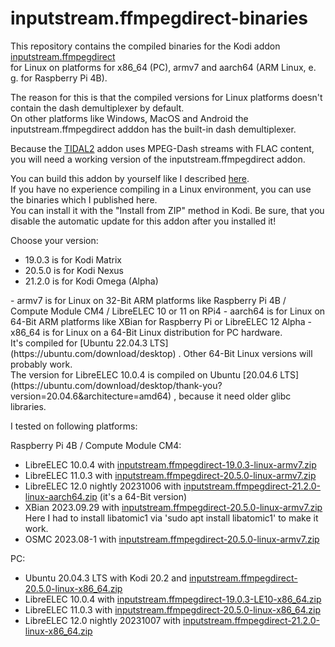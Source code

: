 # inputstream.ffmpegdirect-binaries

This repository contains the compiled binaries for the Kodi addon [inputstream.ffmpegdirect](https://github.com/xbmc/inputstream.ffmpegdirect)<br>
for Linux on platforms for x86_64 (PC), armv7 and aarch64 (ARM Linux, e. g. for Raspberry Pi 4B).

The reason for this is that the compiled versions for Linux platforms doesn't contain the dash demultiplexer by default.<br>
On other platforms like Windows, MacOS and Android the inputstream.ffmpegdirect adddon has the built-in dash demultiplexer.

Because the [TIDAL2](https://github.com/arnesongit/plugin.audio.tidal2) addon uses MPEG-Dash streams with FLAC content,
you will need a working version of the inputstream.ffmpegdirect addon.

You can build this addon by yourself like I described [here](https://github.com/arnesongit/plugin.audio.tidal2/blob/master/README-Dash.md).<br>
If you have no experience compiling in a Linux environment, you can use the binaries which I published here.<br>
You can install it with the "Install from ZIP" method in Kodi. Be sure, that you disable the automatic update for this addon after you installed it!

Choose your version:

- 19.0.3 is for Kodi Matrix
- 20.5.0 is for Kodi Nexus
- 21.2.0 is for Kodi Omega (Alpha)
<p>
- armv7 is for Linux on 32-Bit ARM platforms like Raspberry Pi 4B / Compute Module CM4 / LibreELEC 10 or 11 on RPi4
- aarch64 is for Linux on 64-Bit ARM platforms like XBian for Raspberry Pi or LibreELEC 12 Alpha
- x86_64 is for Linux on a 64-Bit Linux distribution for PC hardware.<br>
  It's compiled for [Ubuntu 22.04.3 LTS](https://ubuntu.com/download/desktop) . Other 64-Bit Linux versions will probably work.<br>
  The version for LibreELEC 10.0.4 is compiled on Ubuntu [20.04.6 LTS](https://ubuntu.com/download/desktop/thank-you?version=20.04.6&architecture=amd64) , because it need older glibc libraries.

I tested on following platforms:

Raspberry Pi 4B / Compute Module CM4:
- LibreELEC 10.0.4 with [inputstream.ffmpegdirect-19.0.3-linux-armv7.zip](https://github.com/arnesongit/inputstream.ffmpegdirect-binaries/raw/main/inputstream.ffmpegdirect-19.0.3-linux-armv7.zip)
- LibreELEC 11.0.3 with [inputstream.ffmpegdirect-20.5.0-linux-armv7.zip](https://github.com/arnesongit/inputstream.ffmpegdirect-binaries/raw/main/inputstream.ffmpegdirect-20.5.0-linux-armv7.zip)
- LibreELEC 12.0 nightly 20231006 with [inputstream.ffmpegdirect-21.2.0-linux-aarch64.zip](https://github.com/arnesongit/inputstream.ffmpegdirect-binaries/raw/main/inputstream.ffmpegdirect-21.2.0-linux-aarch64.zip) (it's a 64-Bit version)
- XBian 2023.09.29 with [inputstream.ffmpegdirect-20.5.0-linux-armv7.zip](https://github.com/arnesongit/inputstream.ffmpegdirect-binaries/raw/main/inputstream.ffmpegdirect-20.5.0-linux-armv7.zip)<br>
  Here I had to install libatomic1 via 'sudo apt install libatomic1' to make it work.
- OSMC 2023.08-1 with [inputstream.ffmpegdirect-20.5.0-linux-armv7.zip](https://github.com/arnesongit/inputstream.ffmpegdirect-binaries/raw/main/inputstream.ffmpegdirect-20.5.0-linux-armv7.zip)

PC:
- Ubuntu 20.04.3 LTS with Kodi 20.2 and [inputstream.ffmpegdirect-20.5.0-linux-x86_64.zip](https://github.com/arnesongit/inputstream.ffmpegdirect-binaries/raw/main/inputstream.ffmpegdirect-20.5.0-linux-x86_64.zip)
- LibreELEC 10.0.4 with [inputstream.ffmpegdirect-19.0.3-LE10-x86_64.zip](https://github.com/arnesongit/inputstream.ffmpegdirect-binaries/raw/main/inputstream.ffmpegdirect-19.0.3-LE10-x86_64.zip)
- LibreELEC 11.0.3 with [inputstream.ffmpegdirect-20.5.0-linux-x86_64.zip](https://github.com/arnesongit/inputstream.ffmpegdirect-binaries/raw/main/inputstream.ffmpegdirect-20.5.0-linux-x86_64.zip)
- LibreELEC 12.0 nightly 20231007 with [inputstream.ffmpegdirect-21.2.0-linux-x86_64.zip](https://github.com/arnesongit/inputstream.ffmpegdirect-binaries/raw/main/inputstream.ffmpegdirect-21.2.0-linux-x86_64.zip)
